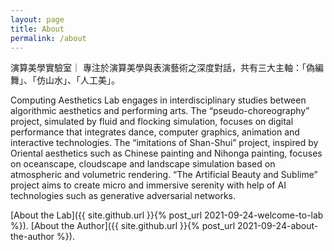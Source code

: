 ```yaml
---
layout: page
title: About
permalink: /about
---
```


演算美學實驗室｜
專注於演算美學與表演藝術之深度對話，共有三大主軸：「偽編舞」、「仿山水」、「人工美」。

Computing Aesthetics Lab engages in interdisciplinary studies between algorithmic aesthetics and performing arts. The “pseudo-choreography” project, simulated by fluid and flocking simulation, focuses on digital performance that integrates dance, computer graphics, animation and interactive technologies. The “imitations of Shan-Shui” project, inspired by Oriental aesthetics such as Chinese painting and Nihonga painting, focuses on oceanscape, cloudscape and landscape simulation based on atmospheric and volumetric rendering. “The Artificial Beauty and Sublime” project aims to create micro and immersive serenity with help of AI technologies such as generative adversarial networks. 

[About the Lab]({{ site.github.url }}{% post_url 2021-09-24-welcome-to-lab %}).
[About the Author]({{ site.github.url }}{% post_url 2021-09-24-about-the-author %}).
